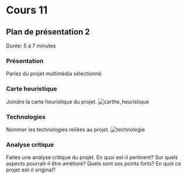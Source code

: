# Cours 11
## Plan de présentation 2 
Durée: 5 à 7 minutes

### Présentation
Parlez du projet multimédia sélectionné. 

### Carte heuristique
Joindre la carte heuristique du projet. 
![carthe_heuristique](https://user-images.githubusercontent.com/89608202/141650360-d25434bb-f1c3-4f33-90f2-6234f8458c6a.JPG)

### Technologies
Nommer les technologies reliées au projet. 
![technologie](https://user-images.githubusercontent.com/89608202/141650389-2f374085-bdc2-497f-b2a6-18476fce4149.JPG)



### Analyse critique
Faites une analyse critique du projet. En quoi est-il pertinent? Sur quels aspects pourrait-il être amélioré? Quels sont ses points forts? En quoi ce projet est-il original? 

